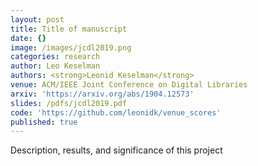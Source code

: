 ```yaml
---
layout: post
title: Title of manuscript
date: {}
image: /images/jcdl2019.png
categories: research
author: Leo Keselman
authors: <strong>Leonid Keselman</strong>
venue: ACM/IEEE Joint Conference on Digital Libraries
arxiv: 'https://arxiv.org/abs/1904.12573'
slides: /pdfs/jcdl2019.pdf
code: 'https://github.com/leonidk/venue_scores'
published: true
---
```

Description, results, and significance of this project
